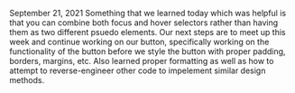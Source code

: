 September 21, 2021
  Something that we learned today which was helpful is that you can combine both focus and hover selectors rather than having them as two different psuedo elements. Our next steps are to meet up this week and continue working on our button, specifically working on the functionality of the button before we style the button with proper padding, borders, margins, etc.
Also learned proper formatting as well as how to attempt to reverse-engineer other code to impelement similar design methods.
